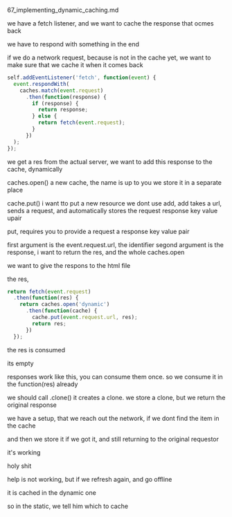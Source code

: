 67_implementing_dynamic_caching.md

we have a fetch listener, and we want to cache the response that ocmes back

we have to respond with something in the end

if we do a network request, because is not in the cache yet, we want to make sure that we cache it when it comes back



```js
self.addEventListener('fetch', function(event) {
  event.respondWith(
    caches.match(event.request)
      .then(function(response) {
        if (response) {
          return response;
        } else {
          return fetch(event.request);
        }
      })
  );
});
```



we get a res from the actual server, we want to add this response to the cache, dynamically

caches.open() a new cache, the name is up to you
we store it in a separate place

cache.put() i want tto put a new resource
we dont use add, add takes a url, sends a request, and automatically stores the request response key value upair

put, requires you to provide a request a response key value pair

first argument is the event.request.url, the identifier
segond argument is the response,
i want to return the res, and the whole caches.open

we want to give the respons to the html file

the res,


```js
return fetch(event.request)
  .then(function(res) {
    return caches.open('dynamic')
      .then(function(cache) {
        cache.put(event.request.url, res);
        return res;
      })
  });
```


the res is consumed

its empty

responses work like this, you can consume them once. so we consume it in the function(res) already

we should call .clone()
it creates a clone. we store a clone, but we return the original response

we have a setup, that we reach out the network, if we dont find the item in the cache

and then we store it if we got it, and still returning to the original requestor


it's working

holy shit



help is not working, but if we refresh again, and go offline

it is cached in the dynamic one

so in the static, we tell him which to cache
















































